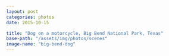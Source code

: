 ```yaml
---
layout: post
categories: photos
date: 2015-10-15

title: "Dog on a motorcycle, Big Bend National Park, Texas"
base-path: "/assets/img/photos/scenes"
image-name: "big-bend-dog"
---
```

